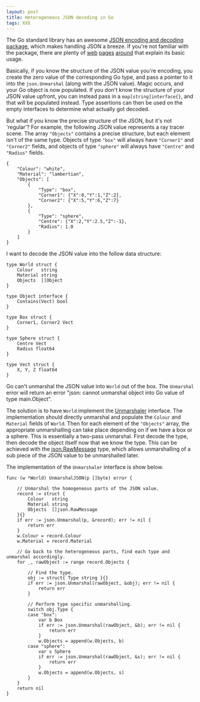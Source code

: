 ```yaml
---
layout: post
title: Heterogeneous JSON decoding in Go
tags: XXX
---
```


The Go standard library has an awesome [JSON encoding and decoding
package](http://golang.org/pkg/encoding/json/), which makes handling JSON a
breeze. If you're not familiar with the package, there are plenty of
[web](http://blog.golang.org/json-and-go) [pages](https://gobyexample.com/json)
[around](https://eager.io/blog/go-and-json/) that explain its basic usage.

Basically, if you know the structure of the JSON value you're encoding, you
create the zero value of the corresponding Go type, and pass a pointer to it
into the `json.Unmarshal` (along with the JSON value). Magic occurs, and your
Go object is now populated. If you don't know the structure of your JSON value
upfront, you can instead pass in a `map[string]interface{}`, and that will be
populated instead. Type assertions can then be used on the empty interfaces to
determine what actually got decoded.

But what if you know the precise structure of the JSON, but it's not 'regular'?
For example, the following JSON value represents a ray tracer scene. The array
`"Objects"` contains a precise structure, but each element isn't of the same
type. Objects of type `"box"` will always have `"Corner1"` and `"Corner2"`
fields, and objects of type `"sphere"` will always have `"Centre"` and
`"Radius"` fields.

    {
    	"Colour": "white",
    	"Material": "lambertian",
    	"Objects": [
    		{
    			"Type": "box",
    			"Corner1": {"X":0,"Y":1,"Z":2},
    			"Corner2": {"X":5,"Y":6,"Z":7}
    		},
    		{
    			"Type": "sphere",
    			"Centre": {"X":2,"Y":2.5,"Z":-1},
    			"Radius": 1.0
    		}
    	]
    }

I want to decode the JSON value into the follow data structure:

    type World struct {
    	Colour   string
    	Material string
    	Objects  []Object
    }
    
    type Object interface {
    	Contains(Vect) bool
    }
    
    type Box struct {
    	Corner1, Corner2 Vect
    }
    
    type Sphere struct {
    	Centre Vect
    	Radius float64
    }
    
    type Vect struct {
    	X, Y, Z float64
    }

Go can't unmarshal the JSON value into `World` out of the box. The `Unmarshal`
error will return an error "json: cannot unmarshal object into Go value of type
main.Object".

The solution is to have `World` implement the
[Unmarshaler](http://golang.org/pkg/encoding/json/#Unmarshaler) interface. The
implementation should directly unmarshal and populate the `Colour` and
`Material` fields of `World`. Then for each element of the `"Objects"` array,
the appropriate unmarshalling can take place depending on if we have a box or a
sphere. This is essentially a two-pass unmarshal. First decode the type, then
decode the object itself now that we know the type. This can be achieved with
the [json.RawMessage](http://golang.org/pkg/encoding/json/#RawMessage) type,
which allows unmarshalling of a sub piece of the JSON value to be unmarshalled
later.

The implementation of the `Unmarshaler` interface is show below.

    func (w *World) UnmarshalJSON(p []byte) error {
    
    	// Unmarshal the homogeneous parts of the JSON value.
    	record := struct {
    		Colour   string
    		Material string
    		Objects  []json.RawMessage
    	}{}
    	if err := json.Unmarshal(p, &record); err != nil {
    		return err
    	}
    	w.Colour = record.Colour
    	w.Material = record.Material
    
    	// Go back to the heterogeneous parts, find each type and unmarshal accordingly.
    	for _, rawObject := range record.Objects {
    
    		// Find the type.
    		obj := struct{ Type string }{}
    		if err := json.Unmarshal(rawObject, &obj); err != nil {
    			return err
    		}
    
    		// Perform type specific unmarshalling.
    		switch obj.Type {
    		case "box":
    			var b Box
    			if err := json.Unmarshal(rawObject, &b); err != nil {
    				return err
    			}
    			w.Objects = append(w.Objects, b)
    		case "sphere":
    			var s Sphere
    			if err := json.Unmarshal(rawObject, &s); err != nil {
    				return err
    			}
    			w.Objects = append(w.Objects, s)
    		}
    	}
    	return nil
    }
